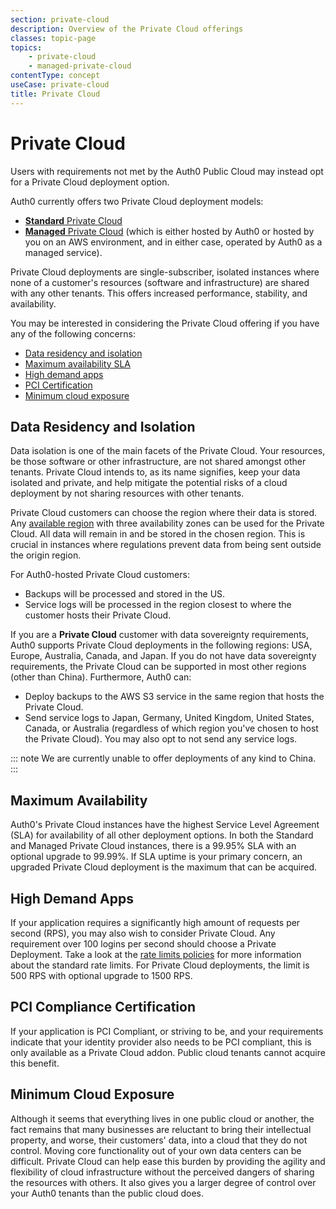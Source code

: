```yaml
---
section: private-cloud
description: Overview of the Private Cloud offerings
classes: topic-page
topics:
    - private-cloud
    - managed-private-cloud
contentType: concept
useCase: private-cloud
title: Private Cloud
---
```

# Private Cloud

Users with requirements not met by the Auth0 Public Cloud may instead opt for a Private Cloud deployment option.

Auth0 currently offers two Private Cloud deployment models:

* [**Standard** Private Cloud](/private-cloud/standard-private-cloud)
* [**Managed** Private Cloud](/private-cloud/managed-private-cloud) (which is either hosted by Auth0 or hosted by you on an AWS environment, and in either case, operated by Auth0 as a managed service).

Private Cloud deployments are single-subscriber, isolated instances where none of a customer's resources (software and infrastructure) are shared with any other tenants. This offers increased performance, stability, and availability.

You may be interested in considering the Private Cloud offering if you have any of the following concerns:

* [Data residency and isolation](#data-residency-and-isolation)
* [Maximum availability SLA](#maximum-availability)
* [High demand apps](#high-demand-apps)
* [PCI Certification](#pci-compliance-certification)
* [Minimum cloud exposure](#minimum-cloud-exposure)

## Data Residency and Isolation

Data isolation is one of the main facets of the Private Cloud. Your resources, be those software or other infrastructure, are not shared amongst other tenants. Private Cloud intends to, as its name signifies, keep your data isolated and private, and help mitigate the potential risks of a cloud deployment by not sharing resources with other tenants.

Private Cloud customers can choose the region where their data is stored. Any [available region](/private-cloud/deployable-regions) with three availability zones can be used for the Private Cloud. All data will remain in and be stored in the chosen region. This is crucial in instances where regulations prevent data from being sent outside the origin region.

For Auth0-hosted Private Cloud customers:

* Backups will be processed and stored in the US.
* Service logs will be processed in the region closest to where the customer hosts their Private Cloud.

If you are a **Private Cloud** customer with data sovereignty requirements, Auth0 supports Private Cloud deployments in the following regions: USA, Europe, Australia, Canada, and Japan. If you do not have data sovereignty requirements, the Private Cloud can be supported in most other regions (other than China). Furthermore, Auth0 can:

* Deploy backups to the AWS S3 service in the same region that hosts the Private Cloud.
* Send service logs to Japan, Germany, United Kingdom, United States, Canada, or Australia (regardless of which region you've chosen to host the Private Cloud). You may also opt to not send any service logs.

::: note
We are currently unable to offer deployments of any kind to China.
:::

## Maximum Availability

Auth0's Private Cloud instances have the highest Service Level Agreement (SLA) for availability of all other deployment options. In both the Standard and Managed Private Cloud instances, there is a 99.95% SLA with an optional upgrade to 99.99%. If SLA uptime is your primary concern, an upgraded Private Cloud deployment is the maximum that can be acquired. 

## High Demand Apps

If your application requires a significantly high amount of requests per second (RPS), you may also wish to consider Private Cloud. Any requirement over 100 logins per second should choose a Private Deployment. Take a look at the [rate limits policies](/policies/rate-limits) for more information about the standard rate limits. For Private Cloud deployments, the limit is 500 RPS with optional upgrade to 1500 RPS.

## PCI Compliance Certification

If your application is PCI Compliant, or striving to be, and your requirements indicate that your identity provider also needs to be PCI compliant, this is only available as a Private Cloud addon. Public cloud tenants cannot acquire this benefit.

## Minimum Cloud Exposure

Although it seems that everything lives in one public cloud or another, the fact remains that many businesses are reluctant to bring their intellectual property, and worse, their customers' data, into a cloud that they do not control. Moving core functionality out of your own data centers can be difficult. Private Cloud can help ease this burden by providing the agility and flexibility of cloud infrastructure without the perceived dangers of sharing the resources with others. It also gives you a larger degree of control over your Auth0 tenants than the public cloud does.
